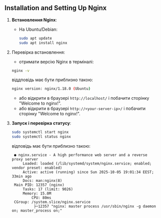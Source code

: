 ## Installation and Setting Up Nginx
1. **Встановлення Nginx**:
   - На Ubuntu/Debian:
     ```sh
     sudo apt update
     sudo apt install nginx
     ```

2. Перевірка встановлення:
   - отримати версію Nginx в терміналі:
    ```sh
    nginx -v
    ```
    віддповідь має бути приблизно такою:
    ```sh
    nginx version: nginx/1.18.0 (Ubuntu)
   ```
    - або відкрити в браузері `http://localhost/` і побачити сторінку "Welcome to nginx!".
    - або відкрити в браузері `http://<your-server-ip>/` і побачити сторінку "Welcome to nginx!".

2. **Запуск і перевірка статусу**:
   ```sh
   sudo systemctl start nginx
   sudo systemctl status nginx
   ```
   відповідь має бути приблизно такою:
   ```
    ● nginx.service - A high performance web server and a reverse proxy server
        Loaded: loaded (/lib/systemd/system/nginx.service; enabled; vendor preset: enabled)
        Active: active (running) since Sun 2025-10-05 19:01:34 EEST; 33min ago
        Docs: man:nginx(8)
    Main PID: 12357 (nginx)
        Tasks: 17 (limit: 9026)
        Memory: 15.0M
            CPU: 80ms
    CGroup: /system.slice/nginx.service
             ├─12357 "nginx: master process /usr/sbin/nginx -g daemon on; master_process on;"
   ```
